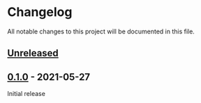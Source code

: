 # Changelog
All notable changes to this project will be documented in this file.

## [Unreleased]

## [0.1.0] - 2021-05-27
Initial release

[unreleased]: https://github.com/tillsteinbach/WeConnect-python/compare/v0.1.0...HEAD
[0.1.0]: https://github.com/tillsteinbach/WeConnect-python/releases/tag/v0.1.0

